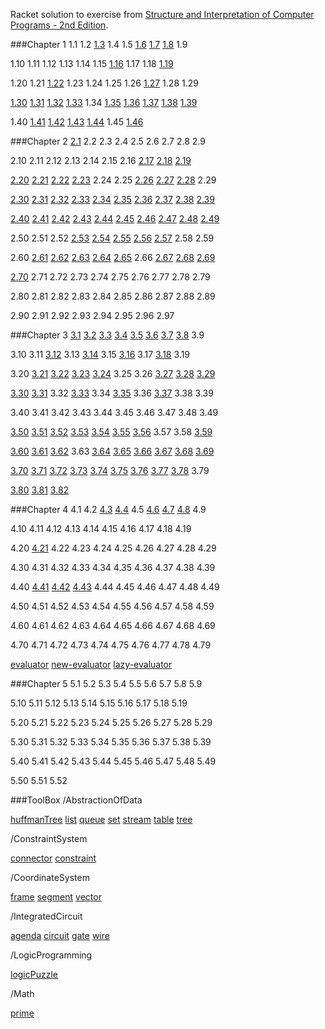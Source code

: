 
Racket solution to exercise from [Structure and Interpretation of Computer Programs - 2nd Edition](https://www.mitpress.mit.edu/sicp/).

###Chapter 1
1.1 1.2 [1.3](https://github.com/xRahn/SICP-solution-in-Racket/blob/master/chap-1/exercise-1-03.rkt) 1.4 1.5 [1.6](https://github.com/xRahn/SICP-solution-in-Racket/blob/master/chap-1/exercise-1-06.rkt) [1.7](https://github.com/xRahn/SICP-solution-in-Racket/blob/master/chap-1/exercise-1-07.rkt) [1.8](https://github.com/xRahn/SICP-solution-in-Racket/blob/master/chap-1/exercise-1-08.rkt) 1.9

1.10 1.11 1.12 1.13 1.14 1.15 [1.16]((https://github.com/xRahn/SICP-solution-in-Racket/blob/master/chap-1/exercise-1-16.rkt)) 1.17 1.18 [1.19](https://github.com/xRahn/SICP-solution-in-Racket/blob/master/chap-1/exercise-1-19.rkt)

1.20 1.21 [1.22](https://github.com/xRahn/SICP-solution-in-Racket/blob/master/chap-1/exercise-1-22.rkt) 1.23 1.24 1.25 1.26 [1.27](https://github.com/xRahn/SICP-solution-in-Racket/blob/master/chap-1/exercise-1-27.rkt) 1.28 1.29

[1.30](https://github.com/xRahn/SICP-solution-in-Racket/blob/master/chap-1/exercise-1-30.rkt) [1.31](https://github.com/xRahn/SICP-solution-in-Racket/blob/master/chap-1/exercise-1-31.rkt) [1.32](https://github.com/xRahn/SICP-solution-in-Racket/blob/master/chap-1/exercise-1-32.rkt) [1.33](https://github.com/xRahn/SICP-solution-in-Racket/blob/master/chap-1/exercise-1-33.rkt) 1.34 [1.35](https://github.com/xRahn/SICP-solution-in-Racket/blob/master/chap-1/exercise-1-35.rkt) [1.36](https://github.com/xRahn/SICP-solution-in-Racket/blob/master/chap-1/exercise-1-36.rkt) [1.37](https://github.com/xRahn/SICP-solution-in-Racket/blob/master/chap-1/exercise-1-37.rkt) [1.38](https://github.com/xRahn/SICP-solution-in-Racket/blob/master/chap-1/exercise-1-38.rkt) [1.39](https://github.com/xRahn/SICP-solution-in-Racket/blob/master/chap-1/exercise-1-39.rkt)

1.40 [1.41](https://github.com/xRahn/SICP-solution-in-Racket/blob/master/chap-1/exercise-1-41.rkt) [1.42](https://github.com/xRahn/SICP-solution-in-Racket/blob/master/chap-1/exercise-1-42.rkt) [1.43](https://github.com/xRahn/SICP-solution-in-Racket/blob/master/chap-1/exercise-1-43.rkt) [1.44](https://github.com/xRahn/SICP-solution-in-Racket/blob/master/chap-1/exercise-1-44.rkt) 1.45 [1.46](https://github.com/xRahn/SICP-solution-in-Racket/blob/master/chap-1/exercise-1-46.rkt)

###Chapter 2
[2.1](https://github.com/xRahn/SICP-solution-in-Racket/blob/master/chap-2/exercise-2-01.rkt) 2.2 2.3 2.4 2.5 2.6 2.7 2.8 2.9

2.10 2.11 2.12 2.13 2.14 2.15 2.16 [2.17](https://github.com/xRahn/SICP-solution-in-Racket/blob/master/chap-2/exercise-2-17.rkt) [2.18](https://github.com/xRahn/SICP-solution-in-Racket/blob/master/chap-2/exercise-2-18.rkt) [2.19](https://github.com/xRahn/SICP-solution-in-Racket/blob/master/chap-2/exercise-2-19.rkt)

[2.20](https://github.com/xRahn/SICP-solution-in-Racket/blob/master/chap-2/exercise-2-20.rkt) [2.21](https://github.com/xRahn/SICP-solution-in-Racket/blob/master/chap-2/exercise-2-21.rkt) [2.22](https://github.com/xRahn/SICP-solution-in-Racket/blob/master/chap-2/exercise-2-22.rkt) [2.23](https://github.com/xRahn/SICP-solution-in-Racket/blob/master/chap-2/exercise-2-23.rkt) 2.24 2.25 [2.26](https://github.com/xRahn/SICP-solution-in-Racket/blob/master/chap-2/exercise-2-26.rkt) [2.27](https://github.com/xRahn/SICP-solution-in-Racket/blob/master/chap-2/exercise-2-27.rkt) [2.28](https://github.com/xRahn/SICP-solution-in-Racket/blob/master/chap-2/exercise-2-28.rkt) 2.29

[2.30](https://github.com/xRahn/SICP-solution-in-Racket/blob/master/chap-2/exercise-2-30.rkt) [2.31](https://github.com/xRahn/SICP-solution-in-Racket/blob/master/chap-2/exercise-2-31.rkt) [2.32](https://github.com/xRahn/SICP-solution-in-Racket/blob/master/chap-2/exercise-2-32.rkt) [2.33](https://github.com/xRahn/SICP-solution-in-Racket/blob/master/chap-2/exercise-2-33.rkt) [2.34](https://github.com/xRahn/SICP-solution-in-Racket/blob/master/chap-2/exercise-2-34.rkt) [2.35](https://github.com/xRahn/SICP-solution-in-Racket/blob/master/chap-2/exercise-2-35.rkt) [2.36](https://github.com/xRahn/SICP-solution-in-Racket/blob/master/chap-2/exercise-2-36.rkt) [2.37](https://github.com/xRahn/SICP-solution-in-Racket/blob/master/chap-2/exercise-2-37.rkt) [2.38](https://github.com/xRahn/SICP-solution-in-Racket/blob/master/chap-2/exercise-2-38.rkt) [2.39](https://github.com/xRahn/SICP-solution-in-Racket/blob/master/chap-2/exercise-2-39.rkt)

[2.40](https://github.com/xRahn/SICP-solution-in-Racket/blob/master/chap-2/exercise-2-40.rkt) [2.41](https://github.com/xRahn/SICP-solution-in-Racket/blob/master/chap-2/exercise-2-41.rkt) [2.42](https://github.com/xRahn/SICP-solution-in-Racket/blob/master/chap-2/exercise-2-42.rkt) [2.43](https://github.com/xRahn/SICP-solution-in-Racket/blob/master/chap-2/exercise-2-43.rkt) [2.44](https://github.com/xRahn/SICP-solution-in-Racket/blob/master/chap-2/exercise-2-44.rkt) [2.45](https://github.com/xRahn/SICP-solution-in-Racket/blob/master/chap-2/exercise-2-45.rkt) [2.46](https://github.com/xRahn/SICP-solution-in-Racket/blob/master/chap-2/exercise-2-46.rkt) [2.47](https://github.com/xRahn/SICP-solution-in-Racket/blob/master/chap-2/exercise-2-47.rkt) [2.48](https://github.com/xRahn/SICP-solution-in-Racket/blob/master/chap-2/exercise-2-48.rkt) [2.49](https://github.com/xRahn/SICP-solution-in-Racket/blob/master/chap-2/exercise-2-49.rkt)

2.50 2.51 2.52 [2.53](https://github.com/xRahn/SICP-solution-in-Racket/blob/master/chap-2/exercise-2-53.rkt) [2.54](https://github.com/xRahn/SICP-solution-in-Racket/blob/master/chap-2/exercise-2-54.rkt) [2.55](https://github.com/xRahn/SICP-solution-in-Racket/blob/master/chap-2/exercise-2-55.rkt) [2.56](https://github.com/xRahn/SICP-solution-in-Racket/blob/master/chap-2/exercise-2-56.rkt) [2.57](https://github.com/xRahn/SICP-solution-in-Racket/blob/master/chap-2/exercise-2-57.rkt) 2.58 2.59

2.60 [2.61](https://github.com/xRahn/SICP-solution-in-Racket/blob/master/chap-2/exercise-2-61.rkt) [2.62](https://github.com/xRahn/SICP-solution-in-Racket/blob/master/chap-2/exercise-2-62.rkt) [2.63](https://github.com/xRahn/SICP-solution-in-Racket/blob/master/chap-2/exercise-2-63.rkt) [2.64](https://github.com/xRahn/SICP-solution-in-Racket/blob/master/chap-2/exercise-2-64.rkt) [2.65](https://github.com/xRahn/SICP-solution-in-Racket/blob/master/chap-2/exercise-2-65.rkt) 2.66 [2.67](https://github.com/xRahn/SICP-solution-in-Racket/blob/master/chap-2/exercise-2-67.rkt) [2.68](https://github.com/xRahn/SICP-solution-in-Racket/blob/master/chap-2/exercise-2-68.rkt) [2.69](https://github.com/xRahn/SICP-solution-in-Racket/blob/master/chap-2/exercise-2-69.rkt)

[2.70](https://github.com/xRahn/SICP-solution-in-Racket/blob/master/chap-2/exercise-2-70.rkt) 2.71 2.72 2.73 2.74 2.75 2.76 2.77 2.78 2.79

2.80 2.81 2.82 2.83 2.84 2.85 2.86 2.87 2.88 2.89

2.90 2.91 2.92 2.93 2.94 2.95 2.96 2.97

###Chapter 3
[3.1](https://github.com/xRahn/SICP-solution-in-Racket/blob/master/chap-3/exercise-3-01.rkt) [3.2](https://github.com/xRahn/SICP-solution-in-Racket/blob/master/chap-3/exercise-3-02.rkt) [3.3](https://github.com/xRahn/SICP-solution-in-Racket/blob/master/chap-3/exercise-3-03.rkt) [3.4](https://github.com/xRahn/SICP-solution-in-Racket/blob/master/chap-3/exercise-3-04.rkt) [3.5](https://github.com/xRahn/SICP-solution-in-Racket/blob/master/chap-3/exercise-3-05.rkt) [3.6](https://github.com/xRahn/SICP-solution-in-Racket/blob/master/chap-3/exercise-3-06.rkt) [3.7](https://github.com/xRahn/SICP-solution-in-Racket/blob/master/chap-3/exercise-3-07.rkt) [3.8](https://github.com/xRahn/SICP-solution-in-Racket/blob/master/chap-3/exercise-3-08.rkt) 3.9

3.10 3.11 [3.12](https://github.com/xRahn/SICP-solution-in-Racket/blob/master/chap-3/exercise-3-12.rkt) 3.13 [3.14](https://github.com/xRahn/SICP-solution-in-Racket/blob/master/chap-3/exercise-3-14.rkt) 3.15 [3.16](https://github.com/xRahn/SICP-solution-in-Racket/blob/master/chap-3/exercise-3-16.rkt) 3.17 [3.18](https://github.com/xRahn/SICP-solution-in-Racket/blob/master/chap-3/exercise-3-18.rkt) 3.19

3.20 [3.21](https://github.com/xRahn/SICP-solution-in-Racket/blob/master/chap-3/exercise-3-21.rkt) [3.22](https://github.com/xRahn/SICP-solution-in-Racket/blob/master/chap-3/exercise-3-22.rkt) [3.23](https://github.com/xRahn/SICP-solution-in-Racket/blob/master/chap-3/exercise-3-23.rkt) [3.24](https://github.com/xRahn/SICP-solution-in-Racket/blob/master/chap-3/exercise-3-24.rkt) 3.25 3.26 [3.27](https://github.com/xRahn/SICP-solution-in-Racket/blob/master/chap-3/exercise-3-27.rkt) [3.28](https://github.com/xRahn/SICP-solution-in-Racket/blob/master/chap-3/exercise-3-28.rkt) [3.29](https://github.com/xRahn/SICP-solution-in-Racket/blob/master/chap-3/exercise-3-29.rkt)

[3.30](https://github.com/xRahn/SICP-solution-in-Racket/blob/master/chap-3/exercise-3-30.rkt) [3.31](https://github.com/xRahn/SICP-solution-in-Racket/blob/master/chap-3/exercise-3-31.rkt) 3.32 [3.33](https://github.com/xRahn/SICP-solution-in-Racket/blob/master/chap-3/exercise-3-33.rkt) 3.34 [3.35](https://github.com/xRahn/SICP-solution-in-Racket/blob/master/chap-3/exercise-3-35.rkt) 3.36 [3.37](https://github.com/xRahn/SICP-solution-in-Racket/blob/master/chap-3/exercise-3-37.rkt) 3.38 3.39

3.40 3.41 3.42 3.43 3.44 3.45 3.46 3.47 3.48 3.49

[3.50](https://github.com/xRahn/SICP-solution-in-Racket/blob/master/chap-3/exercise-3-50.rkt) [3.51](https://github.com/xRahn/SICP-solution-in-Racket/blob/master/chap-3/exercise-3-51.rkt) [3.52](https://github.com/xRahn/SICP-solution-in-Racket/blob/master/chap-3/exercise-3-52.rkt) [3.53](https://github.com/xRahn/SICP-solution-in-Racket/blob/master/chap-3/exercise-3-53.rkt) [3.54](https://github.com/xRahn/SICP-solution-in-Racket/blob/master/chap-3/exercise-3-54.rkt) [3.55](https://github.com/xRahn/SICP-solution-in-Racket/blob/master/chap-3/exercise-3-55.rkt) [3.56](https://github.com/xRahn/SICP-solution-in-Racket/blob/master/chap-3/exercise-3-56.rkt) 3.57 3.58 [3.59](https://github.com/xRahn/SICP-solution-in-Racket/blob/master/chap-3/exercise-3-59.rkt)

[3.60](https://github.com/xRahn/SICP-solution-in-Racket/blob/master/chap-3/exercise-3-60.rkt) [3.61](https://github.com/xRahn/SICP-solution-in-Racket/blob/master/chap-3/exercise-3-61.rkt) [3.62](https://github.com/xRahn/SICP-solution-in-Racket/blob/master/chap-3/exercise-3-62.rkt) 3.63 [3.64](https://github.com/xRahn/SICP-solution-in-Racket/blob/master/chap-3/exercise-3-64.rkt) [3.65](https://github.com/xRahn/SICP-solution-in-Racket/blob/master/chap-3/exercise-3-65.rkt) [3.66](https://github.com/xRahn/SICP-solution-in-Racket/blob/master/chap-3/exercise-3-66.rkt) [3.67](https://github.com/xRahn/SICP-solution-in-Racket/blob/master/chap-3/exercise-3-67.rkt) [3.68](https://github.com/xRahn/SICP-solution-in-Racket/blob/master/chap-3/exercise-3-68.rkt) [3.69](https://github.com/xRahn/SICP-solution-in-Racket/blob/master/chap-3/exercise-3-69.rkt)

[3.70](https://github.com/xRahn/SICP-solution-in-Racket/blob/master/chap-3/exercise-3-70.rkt) [3.71](https://github.com/xRahn/SICP-solution-in-Racket/blob/master/chap-3/exercise-3-71.rkt) [3.72](https://github.com/xRahn/SICP-solution-in-Racket/blob/master/chap-3/exercise-3-72.rkt) [3.73](https://github.com/xRahn/SICP-solution-in-Racket/blob/master/chap-3/exercise-3-73.rkt) [3.74](https://github.com/xRahn/SICP-solution-in-Racket/blob/master/chap-3/exercise-3-74.rkt) [3.75](https://github.com/xRahn/SICP-solution-in-Racket/blob/master/chap-3/exercise-3-75.rkt) [3.76](https://github.com/xRahn/SICP-solution-in-Racket/blob/master/chap-3/exercise-3-76.rkt) [3.77](https://github.com/xRahn/SICP-solution-in-Racket/blob/master/chap-3/exercise-3-77.rkt) [3.78](https://github.com/xRahn/SICP-solution-in-Racket/blob/master/chap-3/exercise-3-78.rkt) 3.79

[3.80](https://github.com/xRahn/SICP-solution-in-Racket/blob/master/chap-3/exercise-3-80.rkt) [3.81](https://github.com/xRahn/SICP-solution-in-Racket/blob/master/chap-3/exercise-3-81.rkt) [3.82](https://github.com/xRahn/SICP-solution-in-Racket/blob/master/chap-3/exercise-3-82.rkt)

###Chapter 4
4.1 4.2 [4.3](https://github.com/xRahn/SICP-solution-in-Racket/blob/master/chap-4/exercise-4-03.rkt) [4.4](https://github.com/xRahn/SICP-solution-in-Racket/blob/master/chap-4/exercise-4-04.rkt) 4.5 [4.6](https://github.com/xRahn/SICP-solution-in-Racket/blob/master/chap-4/exercise-4-06.rkt) [4.7](https://github.com/xRahn/SICP-solution-in-Racket/blob/master/chap-4/exercise-4-07.rkt) [4.8](https://github.com/xRahn/SICP-solution-in-Racket/blob/master/chap-4/exercise-4-08.rkt) 4.9

4.10 4.11 4.12 4.13 4.14 4.15 4.16 4.17 4.18 4.19

4.20 [4.21](https://github.com/xRahn/SICP-solution-in-Racket/blob/master/chap-4/exercise-4-21.rkt) 4.22 4.23 4.24 4.25 4.26 4.27 4.28 4.29

4.30 4.31 4.32 4.33 4.34 4.35 4.36 4.37 4.38 4.39

4.40 [4.41](https://github.com/xRahn/SICP-solution-in-Racket/blob/master/chap-4/exercise-4-41.rkt) [4.42](https://github.com/xRahn/SICP-solution-in-Racket/blob/master/chap-4/exercise-4.42.rkt) [4.43](https://github.com/xRahn/SICP-solution-in-Racket/blob/master/chap-4/exercise-4.43.rkt) 4.44 4.45 4.46 4.47 4.48 4.49

4.50 4.51 4.52 4.53 4.54 4.55 4.56 4.57 4.58 4.59

4.60 4.61 4.62 4.63 4.64 4.65 4.66 4.67 4.68 4.69

4.70 4.71 4.72 4.73 4.74 4.75 4.76 4.77 4.78 4.79

[evaluator](https://github.com/xRahn/SICP-solution-in-Racket/blob/master/chap-4/evaluator.rkt) [new-evaluator](https://github.com/xRahn/SICP-solution-in-Racket/blob/master/chap-4/new-evaluator.rkt) [lazy-evaluator](https://github.com/xRahn/SICP-solution-in-Racket/blob/master/chap-4/lazy-evaluator.rkt)

###Chapter 5
5.1 5.2 5.3 5.4 5.5 5.6 5.7 5.8 5.9

5.10 5.11 5.12 5.13 5.14 5.15 5.16 5.17 5.18 5.19

5.20 5.21 5.22 5.23 5.24 5.25 5.26 5.27 5.28 5.29

5.30 5.31 5.32 5.33 5.34 5.35 5.36 5.37 5.38 5.39

5.40 5.41 5.42 5.43 5.44 5.45 5.46 5.47 5.48 5.49

5.50 5.51 5.52

###ToolBox
/AbstractionOfData

[huffmanTree](https://github.com/xRahn/SICP-solution-in-Racket/blob/master/ToolBox/AbstractionOfData/huffmanTree.rkt) [list](https://github.com/xRahn/SICP-solution-in-Racket/blob/master/ToolBox/AbstractionOfData/list.rkt) [queue](https://github.com/xRahn/SICP-solution-in-Racket/blob/master/ToolBox/AbstractionOfData/queue.rkt) [set](https://github.com/xRahn/SICP-solution-in-Racket/blob/master/ToolBox/AbstractionOfData/set.rkt) [stream](https://github.com/xRahn/SICP-solution-in-Racket/blob/master/ToolBox/AbstractionOfData/stream.rkt) [table](https://github.com/xRahn/SICP-solution-in-Racket/blob/master/ToolBox/AbstractionOfData/table.rkt) [tree](https://github.com/xRahn/SICP-solution-in-Racket/blob/master/ToolBox/AbstractionOfData/tree.rkt)

/ConstraintSystem

[connector](https://github.com/xRahn/SICP-solution-in-Racket/blob/master/ToolBox/ConstraintSystem/connector.rkt) [constraint](https://github.com/xRahn/SICP-solution-in-Racket/blob/master/ToolBox/ConstraintSystem/constraint.rkt)

/CoordinateSystem

[frame](https://github.com/xRahn/SICP-solution-in-Racket/blob/master/ToolBox/CoordinateSystem/frame.rkt) [segment](https://github.com/xRahn/SICP-solution-in-Racket/blob/master/ToolBox/CoordinateSystem/segment.rkt) [vector](https://github.com/xRahn/SICP-solution-in-Racket/blob/master/ToolBox/CoordinateSystem/vector.rkt)

/IntegratedCircuit

[agenda](https://github.com/xRahn/SICP-solution-in-Racket/blob/master/ToolBox/IntegratedCircuit/agenda.rkt) [circuit](https://github.com/xRahn/SICP-solution-in-Racket/blob/master/ToolBox/IntegratedCircuit/circuit.rkt) [gate](https://github.com/xRahn/SICP-solution-in-Racket/blob/master/ToolBox/IntegratedCircuit/gate.rkt) [wire](https://github.com/xRahn/SICP-solution-in-Racket/blob/master/ToolBox/IntegratedCircuit/wire.rkt)

/LogicProgramming

[logicPuzzle](https://github.com/xRahn/SICP-solution-in-Racket/blob/master/ToolBox/LogicProgramming/logicPuzzle.rkt)

/Math

[prime](https://github.com/xRahn/SICP-solution-in-Racket/blob/master/ToolBox/Math/prime.rkt)
